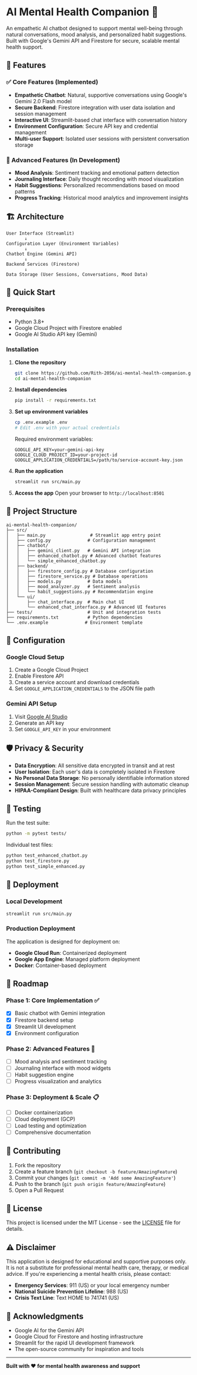 # AI Mental Health Companion 🧠

An empathetic AI chatbot designed to support mental well-being through natural conversations, mood analysis, and personalized habit suggestions. Built with Google's Gemini API and Firestore for secure, scalable mental health support.

## 🌟 Features

### ✅ Core Features (Implemented)
- **Empathetic Chatbot**: Natural, supportive conversations using Google's Gemini 2.0 Flash model
- **Secure Backend**: Firestore integration with user data isolation and session management
- **Interactive UI**: Streamlit-based chat interface with conversation history
- **Environment Configuration**: Secure API key and credential management
- **Multi-user Support**: Isolated user sessions with persistent conversation storage

### 🚧 Advanced Features (In Development)
- **Mood Analysis**: Sentiment tracking and emotional pattern detection
- **Journaling Interface**: Daily thought recording with mood visualization
- **Habit Suggestions**: Personalized recommendations based on mood patterns
- **Progress Tracking**: Historical mood analytics and improvement insights

## 🏗️ Architecture

```
User Interface (Streamlit)
       ↓
Configuration Layer (Environment Variables)
       ↓
Chatbot Engine (Gemini API)
       ↓
Backend Services (Firestore)
       ↓
Data Storage (User Sessions, Conversations, Mood Data)
```

## 🚀 Quick Start

### Prerequisites
- Python 3.8+
- Google Cloud Project with Firestore enabled
- Google AI Studio API key (Gemini)

### Installation

1. **Clone the repository**
   ```bash
   git clone https://github.com/Rith-2056/ai-mental-health-companion.git
   cd ai-mental-health-companion
   ```

2. **Install dependencies**
   ```bash
   pip install -r requirements.txt
   ```

3. **Set up environment variables**
   ```bash
   cp .env.example .env
   # Edit .env with your actual credentials
   ```

   Required environment variables:
   ```env
   GOOGLE_API_KEY=your-gemini-api-key
   GOOGLE_CLOUD_PROJECT_ID=your-project-id
   GOOGLE_APPLICATION_CREDENTIALS=/path/to/service-account-key.json
   ```

4. **Run the application**
   ```bash
   streamlit run src/main.py
   ```

5. **Access the app**
   Open your browser to `http://localhost:8501`

## 📁 Project Structure

```
ai-mental-health-companion/
├── src/
│   ├── main.py                 # Streamlit app entry point
│   ├── config.py              # Configuration management
│   ├── chatbot/
│   │   ├── gemini_client.py   # Gemini API integration
│   │   ├── enhanced_chatbot.py # Advanced chatbot features
│   │   └── simple_enhanced_chatbot.py
│   ├── backend/
│   │   ├── firestore_config.py # Database configuration
│   │   ├── firestore_service.py # Database operations
│   │   ├── models.py          # Data models
│   │   ├── mood_analyzer.py   # Sentiment analysis
│   │   └── habit_suggestions.py # Recommendation engine
│   └── ui/
│       ├── chat_interface.py  # Main chat UI
│       └── enhanced_chat_interface.py # Advanced UI features
├── tests/                     # Unit and integration tests
├── requirements.txt           # Python dependencies
└── .env.example              # Environment template
```

## 🔧 Configuration

### Google Cloud Setup
1. Create a Google Cloud Project
2. Enable Firestore API
3. Create a service account and download credentials
4. Set `GOOGLE_APPLICATION_CREDENTIALS` to the JSON file path

### Gemini API Setup
1. Visit [Google AI Studio](https://aistudio.google.com/)
2. Generate an API key
3. Set `GOOGLE_API_KEY` in your environment

## 🛡️ Privacy & Security

- **Data Encryption**: All sensitive data encrypted in transit and at rest
- **User Isolation**: Each user's data is completely isolated in Firestore
- **No Personal Data Storage**: No personally identifiable information stored
- **Session Management**: Secure session handling with automatic cleanup
- **HIPAA-Compliant Design**: Built with healthcare data privacy principles

## 🧪 Testing

Run the test suite:
```bash
python -m pytest tests/
```

Individual test files:
```bash
python test_enhanced_chatbot.py
python test_firestore.py
python test_simple_enhanced.py
```

## 🚀 Deployment

### Local Development
```bash
streamlit run src/main.py
```

### Production Deployment
The application is designed for deployment on:
- **Google Cloud Run**: Containerized deployment
- **Google App Engine**: Managed platform deployment
- **Docker**: Container-based deployment

## 🎯 Roadmap

### Phase 1: Core Implementation ✅
- [x] Basic chatbot with Gemini integration
- [x] Firestore backend setup
- [x] Streamlit UI development
- [x] Environment configuration

### Phase 2: Advanced Features 🚧
- [ ] Mood analysis and sentiment tracking
- [ ] Journaling interface with mood widgets
- [ ] Habit suggestion engine
- [ ] Progress visualization and analytics

### Phase 3: Deployment & Scale 📋
- [ ] Docker containerization
- [ ] Cloud deployment (GCP)
- [ ] Load testing and optimization
- [ ] Comprehensive documentation

## 🤝 Contributing

1. Fork the repository
2. Create a feature branch (`git checkout -b feature/AmazingFeature`)
3. Commit your changes (`git commit -m 'Add some AmazingFeature'`)
4. Push to the branch (`git push origin feature/AmazingFeature`)
5. Open a Pull Request

## 📄 License

This project is licensed under the MIT License - see the [LICENSE](LICENSE) file for details.

## ⚠️ Disclaimer

This application is designed for educational and supportive purposes only. It is not a substitute for professional mental health care, therapy, or medical advice. If you're experiencing a mental health crisis, please contact:

- **Emergency Services**: 911 (US) or your local emergency number
- **National Suicide Prevention Lifeline**: 988 (US)
- **Crisis Text Line**: Text HOME to 741741 (US)

## 🙏 Acknowledgments

- Google AI for the Gemini API
- Google Cloud for Firestore and hosting infrastructure
- Streamlit for the rapid UI development framework
- The open-source community for inspiration and tools

---

**Built with ❤️ for mental health awareness and support**
